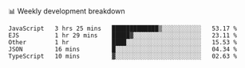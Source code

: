 📊 Weekly development breakdown
<!--START_SECTION:waka-->
```text
JavaScript   3 hrs 25 mins   █████████████▒░░░░░░░░░░░   53.17 % 
EJS          1 hr 29 mins    █████▓░░░░░░░░░░░░░░░░░░░   23.11 % 
Other        1 hr            ████░░░░░░░░░░░░░░░░░░░░░   15.53 % 
JSON         16 mins         █░░░░░░░░░░░░░░░░░░░░░░░░   04.34 % 
TypeScript   10 mins         ▓░░░░░░░░░░░░░░░░░░░░░░░░   02.63 % 
```
<!--END_SECTION:waka-->
